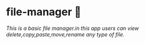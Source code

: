 # file-manager 📁
*This is a basic file manager.in this app users can view delete,copy,paste,move,rename any type of file.*
